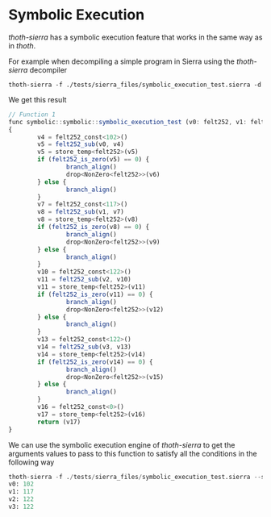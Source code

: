 # Symbolic Execution

*thoth-sierra* has a symbolic execution feature that works in the same way as in *thoth*.

For example when decompiling a simple program in Sierra using the *thoth-sierra* decompiler
```
thoth-sierra -f ./tests/sierra_files/symbolic_execution_test.sierra -d
```

We get this result
```js
// Function 1
func symbolic::symbolic::symbolic_execution_test (v0: felt252, v1: felt252, v2: felt252, v3: felt252) -> ()
{
        v4 = felt252_const<102>()
        v5 = felt252_sub(v0, v4)
        v5 = store_temp<felt252>(v5)
        if (felt252_is_zero(v5) == 0) {
                branch_align()
                drop<NonZero<felt252>>(v6)
        } else {
                branch_align()
        }
        v7 = felt252_const<117>()
        v8 = felt252_sub(v1, v7)
        v8 = store_temp<felt252>(v8)
        if (felt252_is_zero(v8) == 0) {
                branch_align()
                drop<NonZero<felt252>>(v9)
        } else {
                branch_align()
        }
        v10 = felt252_const<122>()
        v11 = felt252_sub(v2, v10)
        v11 = store_temp<felt252>(v11)
        if (felt252_is_zero(v11) == 0) {
                branch_align()
                drop<NonZero<felt252>>(v12)
        } else {
                branch_align()
        }
        v13 = felt252_const<122>()
        v14 = felt252_sub(v3, v13)
        v14 = store_temp<felt252>(v14)
        if (felt252_is_zero(v14) == 0) {
                branch_align()
                drop<NonZero<felt252>>(v15)
        } else {
                branch_align()
        }
        v16 = felt252_const<0>()
        v17 = store_temp<felt252>(v16)
        return (v17)
}
```

We can use the symbolic execution engine of *thoth-sierra* to get the arguments values to pass to this function to satisfy all the conditions in the following way

```python
thoth-sierra -f ./tests/sierra_files/symbolic_execution_test.sierra --symbolic -function symbolic::symbolic::symbolic_execution_test -solve v0 v1 v2 v3 -constraint v5==0 v8==0 v11==0 v14==0                
v0: 102
v1: 117
v2: 122
v3: 122
```